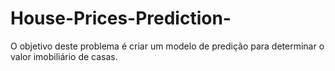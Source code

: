 # House-Prices-Prediction-
O objetivo deste problema é criar um modelo de predição para determinar o valor imobiliário de casas.
